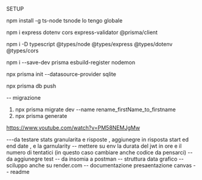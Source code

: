 SETUP

npm install -g ts-node
tsnode lo tengo globale

npm i express dotenv cors express-validator @prisma/client

npm i -D typescript @types/node @types/express @types/dotenv @types/cors

npm i --save-dev prisma esbuild-register nodemon

npx prisma init --datasource-provider sqlite

npx prisma db push

-- migrazione

1. npx prisma migrate dev --name rename_firstName_to_firstname
2. npx prisma generate

https://www.youtube.com/watch?v=PM58NEMJgMw

---da testare stats granularita e risposte , aggiunegre in risposta start ed end date , e la garnularity
-- mettere su env la durata del jwt in ore e il numero di tentatici (in questo caso cambiare anche codice da pensarci)
-- da aggiunegre test
-- da insomia a postman
-- struttura data grafico
-- sciluppo anche su render.com
-- documentazione presaentazione canvas
-- readme
